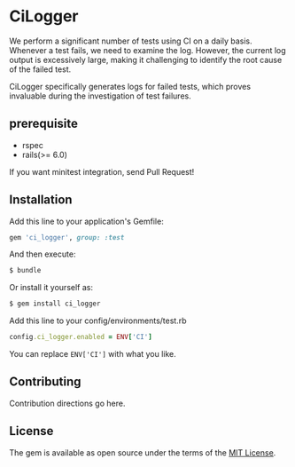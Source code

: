 # CiLogger

We perform a significant number of tests using CI on a daily basis. Whenever a test fails, we need to examine the log. However, the current log output is excessively large, making it challenging to identify the root cause of the failed test.

CiLogger specifically generates logs for failed tests, which proves invaluable during the investigation of test failures.

## prerequisite

- rspec
- rails(>= 6.0)

If you want minitest integration, send Pull Request! 

## Installation

Add this line to your application's Gemfile:

```ruby
gem 'ci_logger', group: :test
```

And then execute:
```bash
$ bundle
```

Or install it yourself as:
```bash
$ gem install ci_logger
```

Add this line to your config/environments/test.rb

```ruby
config.ci_logger.enabled = ENV['CI']
```

You can replace `ENV['CI']` with what you like.

## Contributing
Contribution directions go here.

## License
The gem is available as open source under the terms of the [MIT License](https://opensource.org/licenses/MIT).
